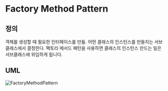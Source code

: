 # Factory Method Pattern

## 정의

객체를 생성할 때 필요한 인터페이스를 만듦. 어떤 클래스의 인스턴스를 만들지는 서브클래스에서 결정한다. 팩토리 메서드 패턴을 사용하면 클래스의 인스턴스 만드는 일은 서브클래스에 위임하게 됩니다.

## UML

![FactoryMethodPattern](https://user-images.githubusercontent.com/35404137/214131047-6f7ecf6c-726c-470a-8c2d-2ae4202feaf4.jpeg)
